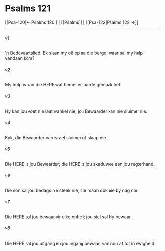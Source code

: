 # Psalms 121

[[Psa-120|← Psalms 120]] | [[Psalms]] | [[Psa-122|Psalms 122 →]]
***

###### v1
'n Bedevaartslied. Ek slaan my oë op na die berge: waar sal my hulp vandaan kom? 
###### v2
My hulp is van die HERE wat hemel en aarde gemaak het. 
###### v3
Hy kan jou voet nie laat wankel nie; jou Bewaarder kan nie sluimer nie. 
###### v4
Kyk, die Bewaarder van Israel sluimer of slaap nie. 
###### v5
Die HERE is jou Bewaarder; die HERE is jou skaduwee aan jou regterhand. 
###### v6
Die son sal jou bedags nie steek nie, die maan ook nie by nag nie. 
###### v7
Die HERE sal jou bewaar vir elke onheil; jou siel sal Hy bewaar. 
###### v8
Die HERE sal jou uitgang en jou ingang bewaar, van nou af tot in ewigheid. 
